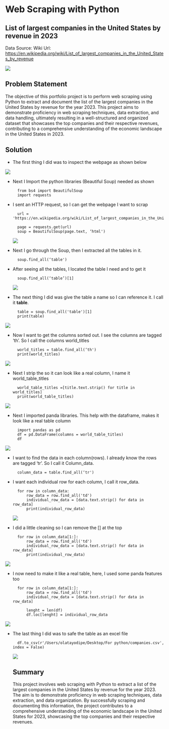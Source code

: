# Web Scraping with Python

## List of largest companies in the United States by revenue in 2023
Data Source: Wiki
Url: https://en.wikipedia.org/wiki/List_of_largest_companies_in_the_United_States_by_revenue

![](Front.png)

## Problem Statement
The objective of this portfolio project is to perform web scraping using Python to extract and document the list of the largest companies in the United States by revenue for the year 2023. This project aims to demonstrate proficiency in web scraping techniques, data extraction, and data handling, ultimately resulting in a well-structured and organized dataset that showcases the top companies and their respective revenues, contributing to a comprehensive understanding of the economic landscape in the United States in 2023.

## Solution

- The first thing I did was to inspect the webpage as shown below

![](Inspect.png)

- Next I Import the python libraries (Beautiful Soup) needed as shown
  
        from bs4 import BeautifulSoup
        import requests

- I sent an HTTP request, so I can get the webpage I want to scrap

        url = 'https://en.wikipedia.org/wiki/List_of_largest_companies_in_the_United_States_by_revenue'
        
        page = requests.get(url)
        soup = BeautifulSoup(page.text, ‘html')

  ![](Soup.png)

- Next I go through the Soup, then I extracted all the tables in it.

        soup.find_all(‘table')


- After seeing all the tables, I located the table I need and to get it

        soup.find_all(‘table’)[1] 

  ![](Table1.png)

- The next thing I did was give the table a name so I can reference it. I call it **table**.

        table = soup.find_all('table')[1]
        print(table)

![](MainTable.png)

- Now I want to get the columns sorted out. I see the columns are tagged ‘th’. So I call the columns world_titles

        world_titles = table.find_all(‘th')
        print(world_titles)

![](ColumnA.png)

- Next I strip the so it can look like a real column, I name it world_table_titles

        world_table_titles =[title.text.strip() for title in world_titles]
        print(world_table_titles)

![](ColumnStrip.png)


- Next I imported panda libraries. This help with the dataframe, makes it look like a real table column

        import pandas as pd
        df = pd.DataFrame(columns = world_table_titles)
        df
![](PandaColumn.png)

- I want to find the data in each column(rows). I already know the rows are tagged ‘tr’. So I call it Column_data.

        column_data = table.find_all(‘tr')
- I want each individual row for each column, I call it row_data.

        for row in column_data:
            row_data = row.find_all('td')
            individual_row_data = [data.text.strip() for data in row_data]
            print(individual_row_data)

  ![](IndividualRow.png)

- I did a little cleaning so I can remove the [] at the top

        for row in column_data[1:]:
            row_data = row.find_all('td')
            individual_row_data = [data.text.strip() for data in row_data]
            print(individual_row_data)

![](IndividualRowCleaned.png)

- I now need to make it like a real table, here, I used some panda features too

        for row in column_data[1:]:
            row_data = row.find_all('td')
            individual_row_data = [data.text.strip() for data in row_data]
            
            lenght = len(df)
            df.loc[lenght] = individual_row_data


![](FinalTable.png)


- The last thing I did was to safe the table as an excel file

        df.to_csv(r'/Users/olatayodipe/Desktop/For python/companies.csv', index = False)

  ![](Excel.png)

  ## Summary

  This project involves web scraping with Python to extract a list of the largest companies in the United States by revenue for the year 2023. The aim is to demonstrate proficiency in web scraping techniques, data extraction, and data organization. By successfully scraping and documenting this information, the project contributes to a comprehensive understanding of the economic landscape in the United States for 2023, showcasing the top companies and their respective revenues.
